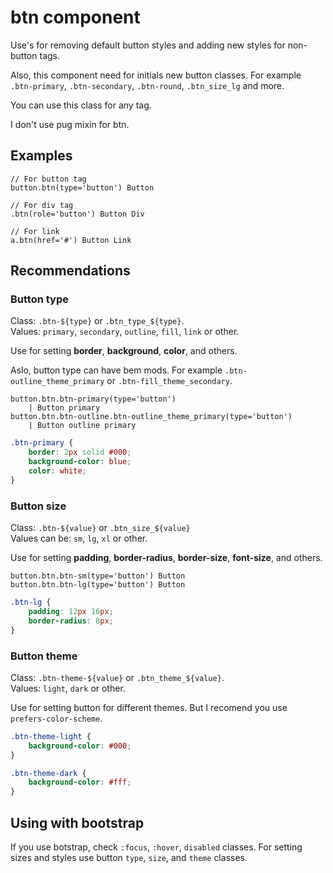 # btn component

Use's for removing default button styles and adding new styles
for non-button tags.

Also, this component need for initials new button classes.
For example `.btn-primary`, `.btn-secondary`, `.btn-round`, `.btn_size_lg`
and more.

You can use this class for any tag.

I don't use pug mixin for btn.

## Examples

```pug
// For button tag
button.btn(type='button') Button

// For div tag
.btn(role='button') Button Div

// For link
a.btn(href='#') Button Link
```

## Recommendations

### **Button type**

Class: `.btn-${type}` or `.btn_type_${type}`.\
Values: `primary`, `secondary`, `outline`, `fill`, `link` or other.

Use for setting **border**, **background**, **color**, and others.

Aslo, button type can have bem mods. For example `.btn-outline_theme_primary`
or `.btn-fill_theme_secondary`.

```pug
button.btn.btn-primary(type='button') 
	| Button primary
button.btn.btn-outline.btn-outline_theme_primary(type='button')
	| Button outline primary
```

```css
.btn-primary {
	border: 2px solid #000;
	background-color: blue;
	color: white;
}
```

### **Button size**

Class: `.btn-${value}` or `.btn_size_${value}`\
Values can be: `sm`, `lg`, `xl` or other.

Use for setting **padding**, **border-radius**, **border-size**,
**font-size**, and others.

```pug
button.btn.btn-sm(type='button') Button
button.btn.btn-lg(type='button') Button
```

```css
.btn-lg {
	padding: 12px 16px;
	border-radius: 8px;
}
```

### **Button theme**

Class: `.btn-theme-${value}` or `.btn_theme_${value}`.\
Values: `light`, `dark` or other.

Use for setting button for different themes. But I recomend you use `prefers-color-scheme`.

```css
.btn-theme-light {
	background-color: #000;
}

.btn-theme-dark {
	background-color: #fff;
}
```

## Using with bootstrap

If you use botstrap, check `:focus`, `:hover`, `disabled` classes.
For setting sizes and styles use button `type`, `size`, and `theme` classes.
